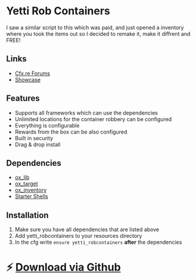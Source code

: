 # Yetti Rob Containers
I saw a similar script to this which was paid, and just opened a inventory where you took the items out so I decided to remake it, make it diffrent and FREE!

## Links
- [Cfx.re Forums](https://forum.cfx.re/t/free-yetti-rob-containers/5234293)
- [Showcase](https://www.youtube.com/watch?v=1jyHGkU9WQE)

## Features
- Supports all frameworks which can use the dependencies
- Unlimited locations for the container robbery can be configured
- Everything is configurable
- Rewards from the box can be also configured
- Built in security
- Drag & drop install

## Dependencies
- [ox_lib](https://github.com/overextended/ox_lib)
- [ox_target](https://github.com/overextended/ox_target)
- [ox_inventory](https://github.com/overextended/ox_inventory)
- [Starter Shells](https://forum.cfx.re/t/free-props-starter-shells-for-housing-scripts/4826922)

## Installation 
1. Make sure you have all dependencies that are listed above
2. Add yetti_robcontainers to your resources directory
3. In the cfg write `ensure yetti_robcontainers` **after** the dependencies

# ⚡ [Download via Github](https://github.com/YeeetSK/yetti_robcontainers)
